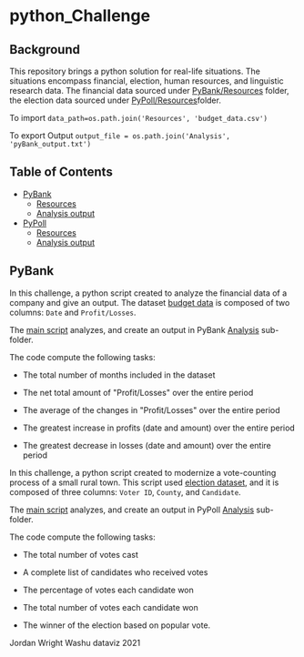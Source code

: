 # python_Challenge

## Background
This repository brings a python solution for real-life situations. The situations encompass financial, election, human resources, and linguistic research data. The financial data sourced under [PyBank/Resources](PyBank/Resources/budget_data.csv) folder, the election data sourced under [PyPoll/Resources](PyPoll/Resources/)folder.


 To import         `data_path=os.path.join('Resources', 'budget_data.csv')`
 
 To export Output  `output_file = os.path.join('Analysis', 'pyBank_output.txt')`

<!-- TABLE OF CONTENTS -->
## Table of Contents

* [PyBank](PyBank/)
  * [Resources](PyBank/Resources/budget_data.csv)
  * [Analysis output](PyBank/Analysis/pyBank_output.txt)
* [PyPoll](PyPoll/)
  * [Resources](PyPoll/Resources/)
  * [Analysis output](PyPoll/Analysis/pyPoll_output.txt)

## PyBank
In this challenge, a python script created to analyze the financial data of a company and give an output. The dataset [budget data](PyBank/Resources/budget_data.csv) is composed of two columns: `Date` and `Profit/Losses`.

 
The [main script](PyBank/main.py) analyzes, and create an output in PyBank [Analysis](PyBank/Analysis/pyBank_output.txt) sub-folder. 
 
 
 The code compute the following tasks:
 
  * The total number of months included in the dataset

  * The net total amount of "Profit/Losses" over the entire period

  * The average of the changes in "Profit/Losses" over the entire period

  * The greatest increase in profits (date and amount) over the entire period

  * The greatest decrease in losses (date and amount) over the entire period


 In this challenge, a python script created to modernize a vote-counting process of a small rural town. This script used [election dataset](PyPoll/Resources/), and it is composed of three columns: `Voter ID`, `County`, and `Candidate`.
 
 
 
The [main script](PyPoll/main.py) analyzes, and create an output in PyPoll [Analysis](PyPoll/Analysis/pyPoll_output.txt) sub-folder. 
 
 
 The code compute the following tasks:
 
  * The total number of votes cast

  * A complete list of candidates who received votes

  * The percentage of votes each candidate won

  * The total number of votes each candidate won

  * The winner of the election based on popular vote.
  

  
  Jordan Wright Washu dataviz 2021